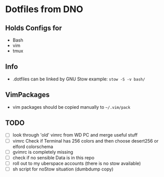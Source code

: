 # Dotfiles from DNO

## Holds Configs for
 - Bash
 - vim
 - tmux

## Info
 - .dotfiles can be linked by GNU Stow example:  `stow -S -v bash/`

## VimPackages
 - vim packages should be copied manually to `~/.vim/pack`

## TODO
 - [ ] look through 'old' vimrc from WD PC and merge useful stuff
 - [ ] vimrc Check if Terminal has 256 colors and then choose desert256 or elford colorschema
 - [ ] gvimrc is completely missing
 - [ ] check if no sensible Data is in this repo
 - [ ] roll out to my uberspace accounts (there is no stow available)
 - [ ] sh script for noStow situation (dumbdump copy)
